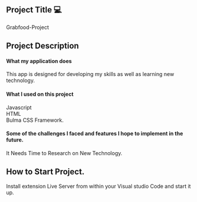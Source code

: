

## Project Title :computer:
Grabfood-Project

## Project Description

#### What my application does 
This app is designed for developing my skills as well as learning new technology.

#### What I used  on this project
Javascript</br>
HTML</br>
Bulma CSS Framework.

#### Some of the challenges I faced and features I hope to implement in the future.
It Needs Time to Research on New Technology.

## How to Start Project.
Install extension Live Server from within your Visual studio Code and start it up.
